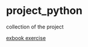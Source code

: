 # project_python
collection of the project


[exbook exercise](https://github.com/hammerxy/project_python/blob/main/advanced/demo%20for%20exbook.ipynb)
